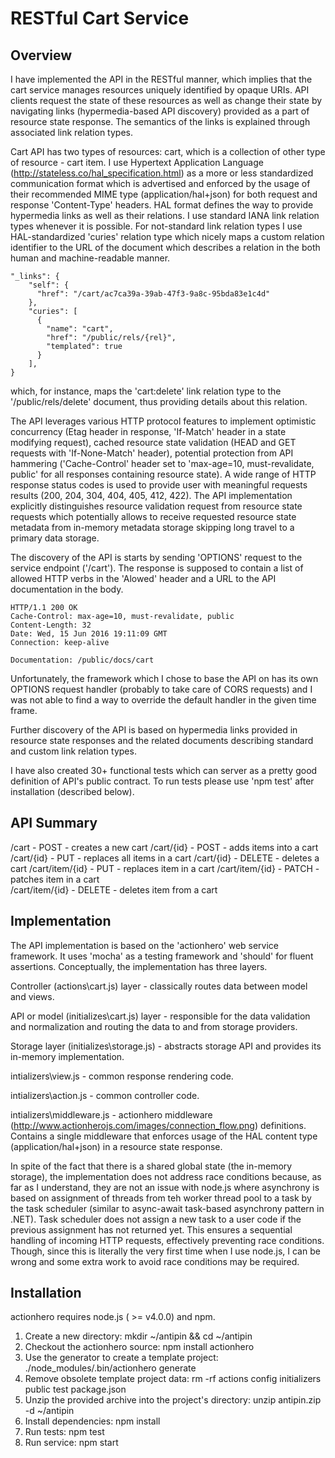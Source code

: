 # RESTful Cart Service

## Overview

I have implemented the API in the RESTful manner, which implies that the cart service manages resources uniquely identified by opaque URIs. API clients request the state of these resources as well as change their state by navigating links (hypermedia-based API discovery) provided as a part of resource state response. The semantics of the links is explained through associated link relation types.

Cart API has two types of resources: cart, which is a collection of other type of resource - cart item. I use Hypertext Application Language (http://stateless.co/hal_specification.html) as a more or less standardized communication format which is advertised and enforced by the usage of their recommended MIME type (application/hal+json) for both request and response 'Content-Type' headers. HAL format defines the way to provide hypermedia links as well as their relations. I use standard IANA link relation types whenever it is possible. For not-standard link relation types I use HAL-standardized 'curies' relation type which nicely maps a custom relation identifier to the URL of the document which describes a relation in the both human and machine-readable manner.

```
"_links": {
    "self": {
      "href": "/cart/ac7ca39a-39ab-47f3-9a8c-95bda83e1c4d"
    },
    "curies": [
      {
        "name": "cart",
        "href": "/public/rels/{rel}",
        "templated": true
      }
    ],
}
```

which, for instance, maps the 'cart:delete' link relation type to the '/public/rels/delete' document, thus providing details about this relation.

The API leverages various HTTP protocol features to implement optimistic concurrency (Etag header in response, 'If-Match' header in a state modifying request), cached resource state validation (HEAD and GET requests with 'If-None-Match' header), potential protection from API hammering ('Cache-Control' header set to 'max-age=10, must-revalidate, public' for all responses containing resource state). A wide range of HTTP response status codes is used to provide user with meaningful requests results (200, 204, 304, 404, 405, 412, 422). The API implementation explicitly distinguishes resource validation request from resource state requests which potentially allows to receive requested resource state metadata from in-memory metadata storage skipping long travel to a primary data storage.  

The discovery of the API is starts by sending 'OPTIONS' request to the service endpoint ('/cart'). The response is supposed to contain a list of allowed HTTP verbs in the 'Alowed' header and a URL to the API documentation in the body.

```
HTTP/1.1 200 OK
Cache-Control: max-age=10, must-revalidate, public
Content-Length: 32
Date: Wed, 15 Jun 2016 19:11:09 GMT
Connection: keep-alive

Documentation: /public/docs/cart
```

Unfortunately, the framework which I chose to base the API on has its own OPTIONS request handler (probably to take care of CORS requests) and I was not able to find a way to override the default handler in the given time frame.

Further discovery of the API is based on hypermedia links provided in resource state responses and the related documents describing standard and custom link relation types.

I have also created 30+ functional tests which can server as a pretty good definition of API's public contract. To run tests please use 'npm test' after installation (described below).

## API Summary

/cart - POST - creates a new cart
/cart/{id} - POST - adds items into a cart
/cart/{id} - PUT - replaces all items in a cart
/cart/{id} - DELETE - deletes a cart
/cart/item/{id} - PUT - replaces item in a cart
/cart/item/{id} - PATCH - patches item in a cart  
/cart/item/{id} - DELETE - deletes item from a cart    

## Implementation

The API implementation is based on the 'actionhero' web service framework. It uses 'mocha' as a testing framework and 'should' for fluent assertions. Conceptually, the implementation has three layers.

Controller (actions\cart.js) layer - classically routes data between model and views.

API or model (initializes\cart.js) layer - responsible for the data validation and normalization and routing the data to and from storage providers.

Storage layer (initializes\storage.js) - abstracts storage API and provides its in-memory implementation.

intializers\view.js - common response rendering code.

intializers\action.js - common controller code.

intializers\middleware.js - actionhero middleware (http://www.actionherojs.com/images/connection_flow.png) definitions. Contains a single middleware that enforces usage of the HAL content type (application/hal+json) in a resource state response.

In spite of the fact that there is a shared global state (the in-memory storage), the implementation does not address race conditions because, as far as I understand, they are not an issue with node.js where asynchrony is based on assignment of threads from teh worker thread pool to a task by the task scheduler (similar to async-await task-based asynchrony pattern in .NET). Task scheduler does not assign a new task to a user code if the previous assignment has not returned yet. This ensures a sequential handling of incoming HTTP requests, effectively preventing race conditions. Though, since this is literally the very first time when I use node.js, I can be wrong and some extra work to avoid race conditions may be required.

## Installation

actionhero requires node.js ( >= v4.0.0) and npm.

1. Create a new directory: mkdir ~/antipin && cd ~/antipin
2. Checkout the actionhero source: npm install actionhero
3. Use the generator to create a template project: ./node_modules/.bin/actionhero generate
3. Remove obsolete template project data: rm -rf actions config initializers public test package.json
4. Unzip the provided archive into the project's directory: unzip antipin.zip -d ~/antipin
5. Install dependencies: npm install
6. Run tests: npm test
7. Run service: npm start
